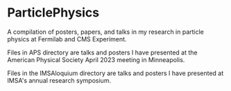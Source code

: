 # ParticlePhysics
A compilation of posters, papers, and talks in my research in particle physics at Fermilab and CMS Experiment.

Files in APS directory are talks and posters I have presented at the American Physical Society April 2023 meeting in Minneapolis. 

Files in the IMSAloquium directory are talks and posters I have presented at IMSA's annual research symposium.
